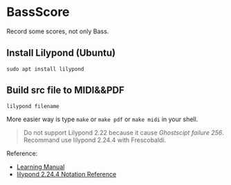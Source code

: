 # BassScore
Record some scores, not only Bass.

##  Install Lilypond (Ubuntu)

```
sudo apt install lilypond 
```

## Build src file to MIDI&&PDF

```
lilypond filename
```

More easier way is type `make` or `make pdf` or `make midi` in your shell.

> Do not support Lilypond 2.22 because it cause *Ghostscipt failure 256*. Recommand use lilypond 2.24.4 with Frescobaldi.

Reference: 
- [Learning Manual](https://lilypond.org/doc/v2.24/Documentation/learning/index)
- [lilypond 2.24.4 Notation Reference](https://lilypond.org/doc/v2.24/Documentation/notation/index)